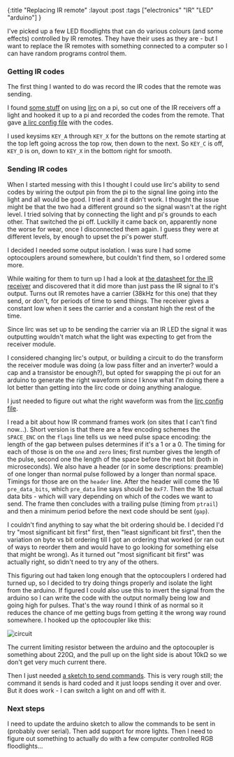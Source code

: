 {:title "Replacing IR remote"
:layout :post
:tags ["electronics" "IR" "LED" "arduino"]
}

I've picked up a few LED floodlights that can do various colours (and some effects) controlled by IR remotes. They have their uses as they are - but I want to replace the IR remotes with something connected to a computer so I can have random programs control them.

### Getting IR codes

The first thing I wanted to do was record the IR codes that the remote was sending.

I found [some stuff](http://alexba.in/blog/2013/01/06/setting-up-lirc-on-the-raspberrypi/) on using [lirc](http://lirc.org) on a pi, so cut one of the IR receivers off a light and hooked it up to a pi and recorded the codes from the remote. That gave [a lirc config file](/code/ir-control/lircd.conf) with the codes.

I used keysims `KEY_A` through `KEY_X` for the buttons on the remote starting at the top left going across the top row, then down to the next. So `KEY_C` is off, `KEY_D` is on, down to `KEY_X` in the bottom right for smooth.

### Sending IR codes

When I started messing with this I thought I could use lirc's ability to send codes by wiring the output pin from the pi to the signal line going into the light and all would be good. I tried it and it didn't work. I thought the issue might be that the two had a different ground so the signal wasn't at the right level. I tried solving that by connecting the light and pi's grounds to each other. That switched the pi off. Luckilly it came back on, apparently none the worse for wear, once I disconnected them again. I guess they were at different levels, by enough to upset the pi's power stuff.

I decided I needed some output isolation. I was sure I had some optocouplers around somewhere, but couldn't find them, so I ordered some more.

While waiting for them to turn up I had a look at [the datasheet for the IR receiver](https://arduino-info.wikispaces.com/file/view/IR-Receiver-AX-1838HS.pdf/264668680/IR-Receiver-AX-1838HS.pdf) and discovered that it did more than just pass the IR signal to it's output. Turns out IR remotes have a carrier (38kHz for this one) that they send, or don't, for periods of time to send things. The receiver gives a constant low when it sees the carrier and a constant high the rest of the time.

Since lirc was set up to be sending the carrier via an IR LED the signal it was outputting wouldn't match what the light was expecting to get from the receiver module.

I considered changing lirc's output, or building a circuit to do the transform the receiver module was doing (a low pass filter and an inverter? would a cap and a transistor be enough?), but opted for swapping the pi out for an arduino to generate the right waveform since I know what I'm doing there a lot better than getting into the lirc code or doing anything analogue.

I just needed to figure out what the right waveform was from the [lirc config file](/code/ir-control/lircd.conf).

I read a bit about how IR command frames work (on sites that I can't find now...). Short version is that there are a few encoding schemes the `SPACE_ENC` on the `flags` line tells us we need pulse space encoding: the length of the gap between pulses determines if it's a 1 or a 0. The timing for each of those is on the `one` and `zero` lines; first number gives the length of the pulse, second one the length of the space before the next bit (both in microseconds). We also have a header (or in some descriptions: preamble) of one longer than normal pulse followed by a longer than normal space. Timings for those are on the `header` line. After the header will come the 16 `pre_data_bits`, which `pre_data` line says should be `0xF7`. Then the 16 actual data bits - which will vary depending on which of the codes we want to send. The frame then concludes with a trailing pulse (timing from `ptrail`) and then a minimum period before the next code should be sent (`gap`).

I couldn't find anything to say what the bit ordering should be. I decided I'd try "most significant bit first" first, then "least significant bit first", then the variation on byte vs bit ordering till I got an ordering that worked (or ran out of ways to reorder them and would have to go looking for something else that might be wrong). As it turned out "most significant bit first" was actually right, so didn't need to try any of the others.

This figuring out had taken long enough that the optocouplers I ordered had turned up, so I decided to try doing things properly and isolate the light from the arduino. If figured I could also use this to invert the signal from the arduino so I can write the code with the output normally being low and going high for pulses. That's the way round I think of as normal so it reduces the chance of me getting bugs from getting it the wrong way round somewhere. I hooked up the optocoupler like this:

![circuit](/img/ir-control/circuit.png)

The current limiting resistor between the arduino and the optocoupler is something about 220Ω, and the pull up on the light side is about 10kΩ so we don't get very much current there. 

Then I just needed [a sketch to send commands](code/ir-control/ir_command.ino). This is very rough still; the command it sends is hard coded and it just loops sending it over and over. But it does work - I can switch a light on and off with it. 

### Next steps

I need to update the arduino sketch to allow the commands to be sent in (probably over serial). Then add support for more lights. Then I need to figure out something to actually do with a few computer controlled RGB floodlights...
